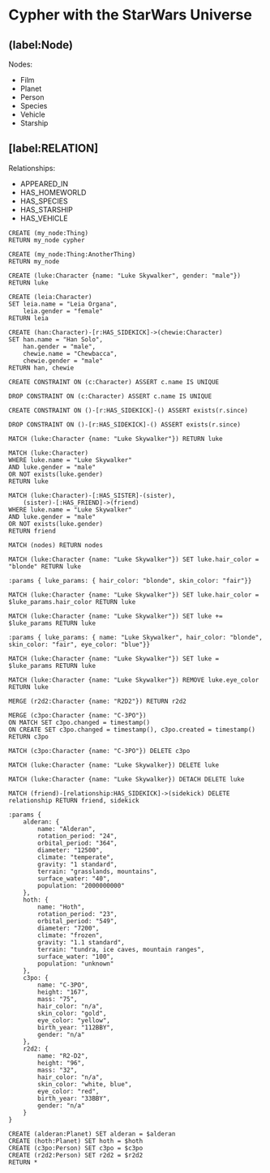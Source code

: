 # Cypher with the StarWars Universe

## (label:Node)

Nodes:

- Film
- Planet
- Person
- Species
- Vehicle
- Starship

## [label:RELATION]

Relationships:

- APPEARED_IN
- HAS_HOMEWORLD
- HAS_SPECIES
- HAS_STARSHIP
- HAS_VEHICLE

```cypher
CREATE (my_node:Thing)
RETURN my_node cypher
```

```cypher
CREATE (my_node:Thing:AnotherThing)
RETURN my_node
```

```cypher
CREATE (luke:Character {name: "Luke Skywalker", gender: "male"}) RETURN luke
```

```cypher
CREATE (leia:Character)
SET leia.name = "Leia Organa",
    leia.gender = "female"
RETURN leia
```

```cypher
CREATE (han:Character)-[r:HAS_SIDEKICK]->(chewie:Character)
SET han.name = "Han Solo",
    han.gender = "male",
    chewie.name = "Chewbacca",
    chewie.gender = "male"
RETURN han, chewie
```

```cypher
CREATE CONSTRAINT ON (c:Character) ASSERT c.name IS UNIQUE
```

```cypher
DROP CONSTRAINT ON (c:Character) ASSERT c.name IS UNIQUE
```

```cypher
CREATE CONSTRAINT ON ()-[r:HAS_SIDEKICK]-() ASSERT exists(r.since)
```

```cypher
DROP CONSTRAINT ON ()-[r:HAS_SIDEKICK]-() ASSERT exists(r.since)
```

```cypher
MATCH (luke:Character {name: "Luke Skywalker"}) RETURN luke
```

```cypher
MATCH (luke:Character) 
WHERE luke.name = "Luke Skywalker"
AND luke.gender = "male"
OR NOT exists(luke.gender)
RETURN luke
```

```cypher
MATCH (luke:Character)-[:HAS_SISTER]-(sister),
    (sister)-[:HAS_FRIEND]->(friend)
WHERE luke.name = "Luke Skywalker"
AND luke.gender = "male"
OR NOT exists(luke.gender)
RETURN friend
```

```cypher
MATCH (nodes) RETURN nodes
```

```cypher
MATCH (luke:Character {name: "Luke Skywalker"}) SET luke.hair_color = "blonde" RETURN luke
```

```cypher
:params { luke_params: { hair_color: "blonde", skin_color: "fair"}}
```

```cypher
MATCH (luke:Character {name: "Luke Skywalker"}) SET luke.hair_color = $luke_params.hair_color RETURN luke
```

```cypher
MATCH (luke:Character {name: "Luke Skywalker"}) SET luke += $luke_params RETURN luke
```

```cypher
:params { luke_params: { name: "Luke Skywalker", hair_color: "blonde", skin_color: "fair", eye_color: "blue"}}
```

```cypher
MATCH (luke:Character {name: "Luke Skywalker"}) SET luke = $luke_params RETURN luke
```

```cypher
MATCH (luke:Character {name: "Luke Skywalker"}) REMOVE luke.eye_color RETURN luke
```

```cypher
MERGE (r2d2:Character {name: "R2D2"}) RETURN r2d2
```

```cypher
MERGE (c3po:Character {name: "C-3PO"}) 
ON MATCH SET c3po.changed = timestamp()
ON CREATE SET c3po.changed = timestamp(), c3po.created = timestamp()
RETURN c3po
```

```cypher
MATCH (c3po:Character {name: "C-3PO"}) DELETE c3po
```

```cypher
MATCH (luke:Character {name: "Luke Skywalker}) DELETE luke
```

```cypher
MATCH (luke:Character {name: "Luke Skywalker}) DETACH DELETE luke
```

```cypher
MATCH (friend)-[relationship:HAS_SIDEKICK]->(sidekick) DELETE relationship RETURN friend, sidekick
```

```cypher
:params {
    alderan: {
        name: "Alderan",
        rotation_period: "24",
        orbital_period: "364",
        diameter: "12500",
        climate: "temperate",
        gravity: "1 standard",
        terrain: "grasslands, mountains",
        surface_water: "40",
        population: "2000000000"
    },
    hoth: {
        name: "Hoth",
        rotation_period: "23",
        orbital_period: "549",
        diameter: "7200",
        climate: "frozen",
        gravity: "1.1 standard",
        terrain: "tundra, ice caves, mountain ranges",
        surface_water: "100",
        population: "unknown"
    },
    c3po: {
        name: "C-3PO",
        height: "167",
        mass: "75",
        hair_color: "n/a",
        skin_color: "gold",
        eye_color: "yellow",
        birth_year: "112BBY",
        gender: "n/a"
    },
    r2d2: {
        name: "R2-D2",
        height: "96",
        mass: "32",
        hair_color: "n/a",
        skin_color: "white, blue",
        eye_color: "red",
        birth_year: "33BBY",
        gender: "n/a"
    }
}
```

```cypher
CREATE (alderan:Planet) SET alderan = $alderan
CREATE (hoth:Planet) SET hoth = $hoth
CREATE (c3po:Person) SET c3po = $c3po
CREATE (r2d2:Person) SET r2d2 = $r2d2
RETURN *
```
